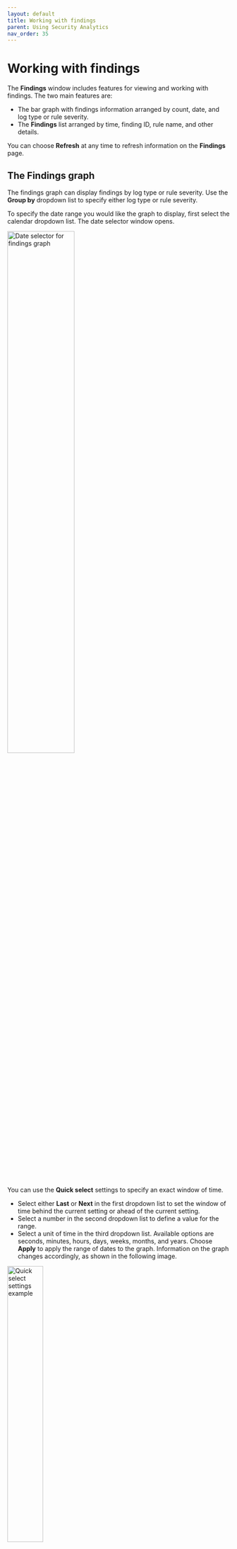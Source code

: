 ```yaml
---
layout: default
title: Working with findings
parent: Using Security Analytics
nav_order: 35
---
```


# Working with findings

The **Findings** window includes features for viewing and working with findings. The two main features are:
* The bar graph with findings information arranged by count, date, and log type or rule severity.
* The **Findings** list arranged by time, finding ID, rule name, and other details.

You can choose **Refresh** at any time to refresh information on the **Findings** page.

## The Findings graph

The findings graph can display findings by log type or rule severity. Use the **Group by** dropdown list to specify either log type or rule severity.

To specify the date range you would like the graph to display, first select the calendar dropdown list. The date selector window opens.

<img src="{{site.url}}{{site.baseurl}}/images/Security/find-date-pick.png" alt="Date selector for findings graph" width="55%">

You can use the **Quick select** settings to specify an exact window of time.
* Select either **Last** or **Next** in the first dropdown list to set the window of time behind the current setting or ahead of the current setting.
* Select a number in the second dropdown list to define a value for the range.
* Select a unit of time in the third dropdown list. Available options are seconds, minutes, hours, days, weeks, months, and years.
Choose **Apply** to apply the range of dates to the graph. Information on the graph changes accordingly, as shown in the following image.

<img src="{{site.url}}{{site.baseurl}}/images/Security/quickset.png" alt="Quick select settings example" width="40%">

You can use the left and right arrows to move the window of time behind the current range of dates or ahead of the current range of dates. When you use these arrows, the start and end dates appear in the date range field. You can then select each one to set an absolute, relative, or current date and time. For absolute and relative changes, choose **Update** to apply the changes.

<img src="{{site.url}}{{site.baseurl}}/images/Security/date-pick.png" alt="Altering date range" width="55%">

As an alternative, you can select an option in the **Commonly used** section (see the preceding image of the calendar dropdown list) to conveniently set a window of time. Options include date ranges such as **Today**, **Yesterday**, **this week**, and **week to date**. 

When one of the commonly used windows of time is selected, you can choose **Show dates** in the date range field to populate the range of dates. Following that, you can select either the start date or end date to specify an absolute, relative, or current date and time setting. For absolute and relative changes, choose **Update** to apply the changes.

As one more alternative, you can select an option from the **Recently used date ranges** section to go back to a previous setting.

## The Findings list

The **Findings** list displays all findings according to the time of the finding, the finding ID, the rule name that generated the finding, the detector that captured the finding, and other details, as shown in the following image.

<img src="{{site.url}}{{site.baseurl}}/images/Security/finding-list.png" alt="A list of all findings" width="85%">

Use the **Rule severity** dropdown list to filter the list of findings by severity. Use the **log type** dropdown list to filter the list by log type.

The **Actions** column includes two options for each finding:
* The diagonal arrow provides a way to open the **Finding details** pane, which describes the finding by parameters defined when creating the detector and includes the document that generated the finding.
* The bell icon allows you to open the **Create detector alert trigger** pane, where you can quickly set up an alert for the specific finding and modify rules and their conditions as required.
For details on setting up an alert, see [Step 3. Set up alerts]({{site.url}}{{site.baseurl}}/security-analytics/sec-analytics-config/detectors-config/#step-3-set-up-alerts) in detector creation documentation.

Each finding in the list also includes a **Finding ID**. In addition to using the diagonal arrow in **Actions**, you can select the ID to open the **Finding details** pane. An example of **Finding details** is shown in the following image.

<img src="{{site.url}}{{site.baseurl}}/images/Security/findings1.png" alt="Finding details pane" width="60%">

### Viewing surrounding documents

The **Finding details** pane contains specific information about the finding, including the document that generated the finding. To investigate the series of events that led to the finding or followed the finding, you can select **View surrounding documents** to open the document in the **Discover** panel and view other documents preceding or following it.

1. Open **Finding details** by selecting the **Finding ID** in the **Findings** list.
1. In the **Documents** section, select **View surrounding documents**. If an index pattern already exists for the document, the **Discover** panel opens and displays the document. If an index pattern does not exist, the **Create index pattern to view documents** window opens and prompts you to create an index pattern, as shown in the following image.

    <img src="{{site.url}}{{site.baseurl}}/images/Security/findings2.png" alt="popup window prompting users to create an index pattern" width="60%">

1. In the **Create index pattern to view documents** window, the index pattern name is automatically populated. Enter the appropriate time field from the log index used to determine the timing for log events. For information on mapping log fields to detector fields, see [Step 2. Create field mappings]({{site.url}}{{site.baseurl}}/security-analytics/sec-analytics-config/detectors-config/#step-2-create-field-mappings). Choose **Create index pattern**. The **Create index pattern to view documents** confirmation window opens.
1. Select **View surrounding documents** in the confirmation window. The **Discover** panel opens, as shown in the following image.

    <img src="{{site.url}}{{site.baseurl}}/images/Security/findings4.png" alt="Discover panel with surrounding documents" width="85%">
    
The **Discover** panel displays the document that generated the finding with a highlighted background. Other documents that came either before or after the event are also displayed.

For details about working with **Discover** in OpenSearch Dashboards, see [Exploring data]({{site.url}}{{site.baseurl}}/dashboards/discover/index-discover/).
